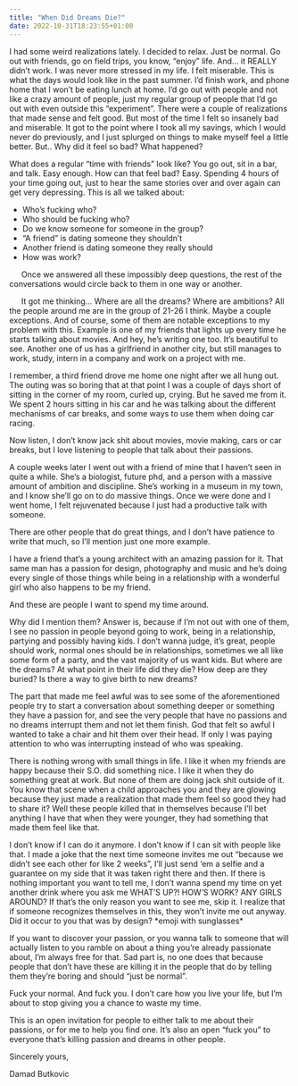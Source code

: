 ```yaml
---
title: "When Did Dreams Die?"
date: 2022-10-31T18:23:55+01:00
---
```


I had some weird realizations lately. I decided to relax. Just be normal. Go out with friends, go on field trips, you know, “enjoy” life. And… it REALLY didn’t work. I was never more stressed in my life. I felt miserable. This is what the days would look like in the past summer. I’d finish work, and phone home that I won’t be eating lunch at home. I’d go out with people and not like a crazy amount of people, just my regular group of people that I’d go out with even outside this “experiment”. There were a couple of realizations that made sense and felt good. But most of the time I felt so insanely bad and miserable. It got to the point where I took all my savings, which I would never do previously, and I just splurged on things to make myself feel a little better. But.. Why did it feel so bad? What happened? 

What does a regular “time with friends” look like? You go out, sit in a bar, and talk. Easy enough. How can that feel bad? Easy. Spending 4 hours of your time going out, just to hear the same stories over and over again can get very depressing. This is all we talked about:

- Who’s fucking who?
- Who should be fucking who?
- Do we know someone for someone in the group?
- “A friend” is dating someone they shouldn’t
- Another friend is dating someone they really should
- How was work?

`	`Once we answered all these impossibly deep questions, the rest of the conversations would circle back to them in one way or another. 

`	`It got me thinking… Where are all the dreams? Where are ambitions? All the people around me are in the group of 21-26 I think. Maybe a couple exceptions. And of course, some of them are notable exceptions to my problem with this. Example is one of my friends that lights up every time he starts talking about movies. And hey, he’s writing one too. It’s beautiful to see. Another one of us has a girlfriend in another city, but still manages to work, study, intern in a company and work on a project with me. 

I remember, a third friend drove me home one night after we all hung out. The outing was so boring that at that point I was a couple of days short of sitting in the corner of my room, curled up, crying. But he saved me from it. We spent 2 hours sitting in his car and he was talking about the different mechanisms of car breaks, and some ways to use them when doing car racing. 

Now listen, I don’t know jack shit about movies, movie making, cars or car breaks, but I love listening to people that talk about their passions. 

A couple weeks later I went out with a friend of mine that I haven’t seen in quite a while. She’s a biologist, future phd, and a person with a massive amount of ambition and discipline. She’s working in a museum in my town, and I know she’ll go on to do massive things. Once we were done and I went home, I felt rejuvenated because I just had a productive talk with someone. 

There are other people that do great things, and I don’t have patience to write that much, so I’ll mention just one more example. 

I have a friend that’s a young architect with an amazing passion for it. That same man has a passion for design, photography and music and he’s doing every single of those things while being in a relationship with a wonderful girl who also happens to be my friend. 

And these are people I want to spend my time around. 

Why did I mention them? Answer is, because if I’m not out with one of them, I see no passion in people beyond going to work, being in a relationship, partying and possibly having kids. I don’t wanna judge, it’s great, people should work, normal ones should be in relationships, sometimes we all like some form of a party, and the vast majority of us want kids. But where are the dreams? At what point in their life did they die? How deep are they buried? Is there a way to give birth to new dreams?

The part that made me feel awful was to see some of the aforementioned people try to start a conversation about something deeper or something they have a passion for, and see the very people that have no passions and no dreams interrupt them and not let them finish. God that felt so awful I wanted to take a chair and hit them over their head. If only I was paying attention to who was interrupting instead of who was speaking.

There is nothing wrong with small things in life. I like it when my friends are happy because their S.O. did something nice. I like it when they do something great at work. But none of them are doing jack shit outside of it. You know that scene when a child approaches you and they are glowing because they just made a realization that made them feel so good they had to share it? Well these people killed that in themselves because I’ll bet anything I have that when they were younger, they had something that made them feel like that. 

I don’t know if I can do it anymore. I don’t know if I can sit with people like that. I made a joke that the next time someone invites me out “because we didn’t see each other for like 2 weeks”, I’ll just send ‘em a selfie and a guarantee on my side that it was taken right there and then. If there is nothing important you want to tell me, I don’t wanna spend my time on yet another drink where you ask me WHAT’S UP?! HOW’S WORK? ANY GIRLS AROUND? If that’s the only reason you want to see me, skip it. I realize that if someone recognizes themselves in this, they won’t invite me out anyway. Did it occur to you that was by design? \*emoji with sunglasses\*

If you want to discover your passion, or you wanna talk to someone that will actually listen to you ramble on about a thing you’re already passionate about, I’m always free for that. Sad part is, no one does that because people that don’t have these are killing it in the people that do by telling them they’re boring and should “just be normal”.

Fuck your normal. And fuck you. I don’t care how you live your life, but I’m about to stop giving you a chance to waste my time. 

This is an open invitation for people to either talk to me about their passions, or for me to help you find one. It’s also an open “fuck you” to everyone that’s killing passion and dreams in other people.

Sincerely yours,

Damad Butkovic
